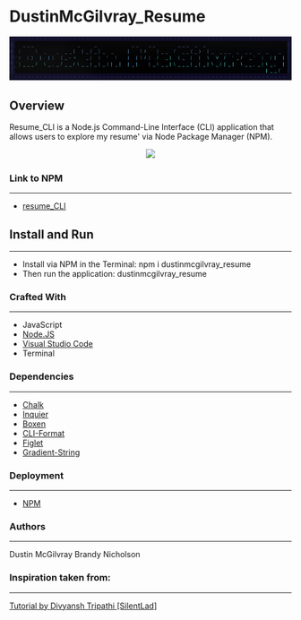 # DustinMcGilvray_Resume

<p align="center">
  <img src =screenshots/resume_cli_banner.png/>
</p>

## Overview
Resume_CLI is a Node.js Command-Line Interface (CLI) application that allows users to explore my resume' via Node Package Manager (NPM). 

<p align="center">
  <img src =screenshots/resume_cli_prompt/>
</p>

### Link to NPM
---
* [resume_CLI](https://www.npmjs.com/package/dustinmcgilvray_resume)

## Install and Run
---
* Install via NPM in the Terminal: npm i dustinmcgilvray_resume
* Then run the application: dustinmcgilvray_resume

### Crafted With
---
* JavaScript
* [Node.JS](https://nodejs.org/en/)
* [Visual Studio Code](https://code.visualstudio.com/)
* Terminal

### Dependencies
---
* [Chalk](https://www.npmjs.com/package/chalk)
* [Inquier](https://www.npmjs.com/package/inquirer)
* [Boxen](https://www.npmjs.com/package/boxen)
* [CLI-Format](https://www.npmjs.com/package/cli-format)
* [Figlet](https://www.npmjs.com/package/figlet)
* [Gradient-String](https://www.npmjs.com/package/gradient-string)

### Deployment
---
* [NPM](https://www.npmjs.com/)

### Authors
---
Dustin McGilvray
Brandy Nicholson

### Inspiration taken from:
---
[Tutorial by Divyansh Tripathi [SilentLad] ](https://blog.usejournal.com/how-to-make-your-r%C3%A9sum%C3%A9-an-npm-package-fc5d6b6a3fbd)